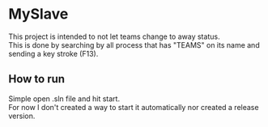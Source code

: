# MySlave


This project is intended to not let teams change to away status.  
This is done by searching by all process that has "TEAMS" on its name and sending a key stroke (F13).


## How to run

Simple open .sln file and hit start.  
For now I don't created a way to start it automatically nor created a release version.
